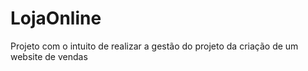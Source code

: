 # LojaOnline
Projeto com o intuito de realizar a gestão do projeto da criação de um website de vendas
